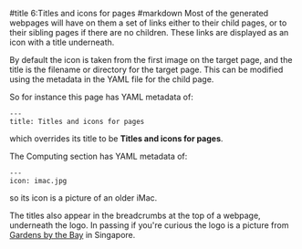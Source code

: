 #title 6:Titles and icons for pages
#markdown
Most of the generated webpages will have on them a set of links
either to their child pages, or to their sibling pages if there
are no children. These links are displayed as an icon with a
title underneath.

By default the icon is taken from the first image on the target
page, and the title is the filename or directory for the target
page. This can be modified using the metadata in the YAML file
for the child page.

So for instance this page has YAML metadata of:

~~~
---
title: Titles and icons for pages
~~~

which overrides its title to be **Titles and icons for pages**.

The Computing section has YAML metadata of:

~~~
---
icon: imac.jpg
~~~

so its icon is a picture of an older iMac.

The titles also appear in the breadcrumbs at the top of a
webpage, underneath the logo. In passing if you're curious
the logo is a picture from
[Gardens by the Bay](https://www.gardensbythebay.com.sg/) in Singapore.

